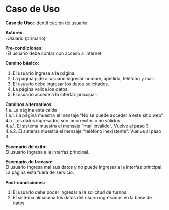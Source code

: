 # Caso de Uso

**Caso de Uso:** Identificación de usuario

**Actores:**   
\-Usuario (primario)

**Pre-condiciones:**   
\-El usuario debe contar con acceso a internet.

**Camino básico:** 

1. El usuario ingresa a la página.   
2. La página pide al usuario ingresar nombre, apellido, teléfono y mail.  
3. El usuario debe ingresar los datos solicitados.  
4. La página valida los datos.  
5. El usuario accede a la interfaz principal. 

**Caminos alternativos:**  
1.a. La página está caída  
1.a.1. La página muestra el mensaje “No se puede acceder a este sitio web”.  
4.a. Los datos ingresados son incorrectos o no válidos.  
4.a.1. El sistema muestra el mensaje “mail invalido”. Vuelve al paso 3\.  
4.a.2. El sistema muestra el mensaje “teléfono inexistente”: Vuelve al paso 3\.  
   
**Escenario de éxito:**   
El usuario ingresa a la interfaz principal.

**Escenario de fracaso:**  
El usuario ingresa mal sus datos y no puede ingresar a la interfaz principal.  
La página está fuera de servicio.

**Post-condiciones:**
1. El usuario debe poder ingresar a la solicitud de turnos.
2. El sistema almacena los datos del usurio ingresados en la base de datos.